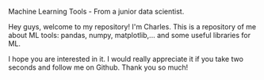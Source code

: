 Machine Learning Tools - From a junior data scientist.

Hey guys, welcome to my repository! I'm Charles. This is a repository of me about ML tools: pandas, numpy, matplotlib,... and some useful libraries for ML.

I hope you are interested in it. I would really appreciate it if you take two seconds and follow me on Github. Thank you so much! 
